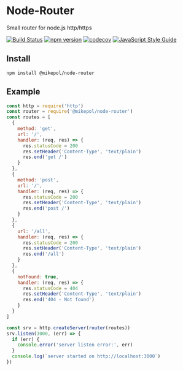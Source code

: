 # Node-Router
Small router for node.js http/https

[![Build Status](https://travis-ci.org/mike1pol/node-router.svg?branch=master)](https://travis-ci.org/mike1pol/node-router)
[![npm version](https://badge.fury.io/js/%40mikepol%2Fnode-router.svg)](https://badge.fury.io/js/%40mikepol%2Fnode-router)
[![codecov](https://codecov.io/gh/mike1pol/node-router/branch/master/graph/badge.svg)](https://codecov.io/gh/mike1pol/node-router)
[![JavaScript Style Guide](https://img.shields.io/badge/code_style-standard-brightgreen.svg)](https://standardjs.com)

## Install
`npm install @mikepol/node-router`

## Example
```js
const http = require('http')
const router = require('@mikepol/node-router')
const routes = [
  {
    method: 'get',
    url: '/',
    handler: (req, res) => {
      res.statusCode = 200
      res.setHeader('Content-Type', 'text/plain')
      res.end('get /')
    }
  },
  {
    method: 'post',
    url: '/',
    handler: (req, res) => {
      res.statusCode = 200
      res.setHeader('Content-Type', 'text/plain')
      res.end('post /')
    }
  },
  {
    url: '/all',
    handler: (req, res) => {
      res.statusCode = 200
      res.setHeader('Content-Type', 'text/plain')
      res.end('/all')
    }
  },
  {
    notFound: true,
    handler: (req, res) => {
      res.statusCode = 404
      res.setHeader('Content-Type', 'text/plain')
      res.end('404 - Not found')
    }
  }
]

const srv = http.createServer(router(routes))
srv.listen(3000, (err) => {
  if (err) {
    console.error('server listen error:', err)
  }
  console.log(`server started on http://localhost:3000`)
})
```
